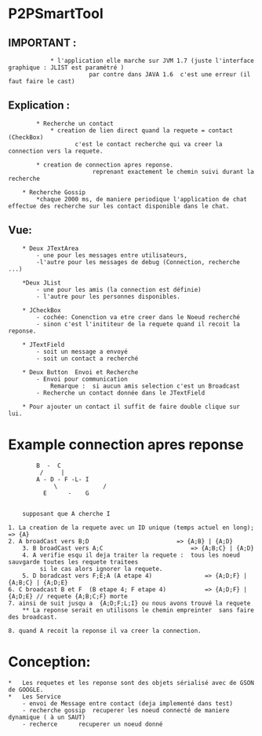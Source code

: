 P2PSmartTool
============
IMPORTANT :
--------------

                * l'application elle marche sur JVM 1.7 (juste l'interface graphique : JLIST est paramétré )
                           par contre dans JAVA 1.6  c'est une erreur (il faut faire le cast)
                


Explication :
-------------
           	* Recherche un contact 
		        * creation de lien direct quand la requete = contact  (CheckBox)
			           c'est le contact recherche qui va creer la connection vers la requete.
						   
			* creation de connection apres reponse.
                            reprenant exactement le chemin suivi durant la recherche

		* Recherche Gossip
			*chaque 2000 ms, de maniere periodique l'application de chat effectue des recherche sur les contact disponible dans le chat.

Vue:
------
		* Deux JTextArea
			- une pour les messages entre utilisateurs, 
			-l'autre pour les messages de debug (Connection, recherche ...)

		*Deux JList
			- une pour les amis (la connection est définie)
			- l'autre pour les personnes disponibles.

		* JCheckBox
			- cochée: Conenction va etre creer dans le Noeud recherché
			- sinon c'est l'inititeur de la requete quand il recoit la reponse.

		* JTextField
			- soit un message a envoyé
			- soit un contact a recherché

		* Deux Button  Envoi et Recherche
			- Envoi pour communication 
				Remarque :  si aucun amis selection c'est un Broadcast
			- Recherche un contact donnée dans le JTextField
		
		* Pour ajouter un contact il suffit de faire double clique sur lui.

Example connection apres reponse
=================================

	     	B  -  C 
             /     |
            A - D - F -L- I
                 \	           /
		      E      -    G 
				   
			
		supposant que A cherche I

	1. La creation de la requete avec un ID unique (temps actuel en long);	=> {A}
	2. A broadCast vers B;D							=> {A;B} | {A;D}
    	3. B broadCast vers A;C  						=> {A;B;C} | {A;D}
    	4. A verifie esqu il deja traiter la requete :  tous les noeud sauvgarde toutes les requete traitees
             si le cas alors ignorer la requete.
    	5. D boradcast vers F;E;A (A etape 4)  				=> {A;D;F} | {A;B;C} | {A;D;E}
	6. C broadcast B et F  (B etape 4; F etape 4) 			=> {A;D;F} | {A;D;E} // requete {A;B;C;F} morte
	7. ainsi de suit jusqu a  {A;D;F;L;I} ou nous avons trouvé la requete
		** La reponse serait en utilisons le chemin empreinter  sans faire des broadcast.

	8. quand A recoit la reponse il va creer la connection.



Conception:
==============

	*	Les requetes et les reponse sont des objets sérialisé avec de GSON de GOOGLE.
	*	Les Service
		- envoi de Message entre contact (deja implementé dans test)
		- recherche gossip	recuperer les noeud connecté de maniere dynamique ( à un SAUT)
		- recherce 		recuperer un noeud donné